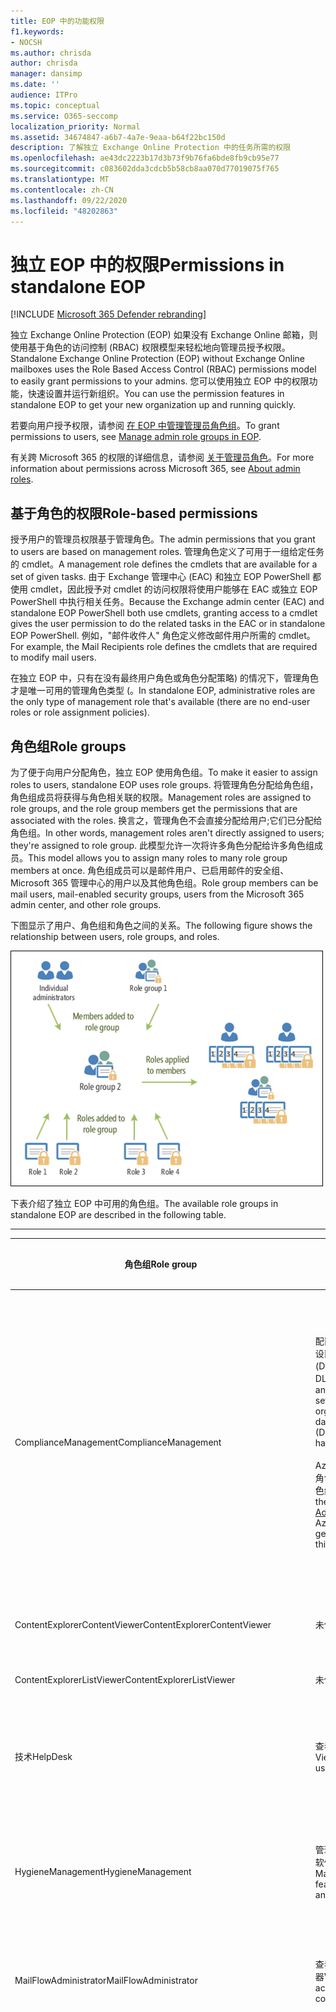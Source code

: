 ```yaml
---
title: EOP 中的功能权限
f1.keywords:
- NOCSH
ms.author: chrisda
author: chrisda
manager: dansimp
ms.date: ''
audience: ITPro
ms.topic: conceptual
ms.service: O365-seccomp
localization_priority: Normal
ms.assetid: 34674847-a6b7-4a7e-9eaa-b64f22bc150d
description: 了解独立 Exchange Online Protection 中的任务所需的权限
ms.openlocfilehash: ae43dc2223b17d3b73f9b76fa6bde8fb9cb95e77
ms.sourcegitcommit: c083602dda3cdcb5b58cb8aa070d77019075f765
ms.translationtype: MT
ms.contentlocale: zh-CN
ms.lasthandoff: 09/22/2020
ms.locfileid: "48202863"
---
```

# <a name="permissions-in-standalone-eop"></a><span data-ttu-id="653a4-103">独立 EOP 中的权限</span><span class="sxs-lookup"><span data-stu-id="653a4-103">Permissions in standalone EOP</span></span>

[!INCLUDE [Microsoft 365 Defender rebranding](../includes/microsoft-defender-for-office.md)]


<span data-ttu-id="653a4-104">独立 Exchange Online Protection (EOP) 如果没有 Exchange Online 邮箱，则使用基于角色的访问控制 (RBAC) 权限模型来轻松地向管理员授予权限。</span><span class="sxs-lookup"><span data-stu-id="653a4-104">Standalone Exchange Online Protection (EOP) without Exchange Online mailboxes uses the Role Based Access Control (RBAC) permissions model to easily grant permissions to your admins.</span></span> <span data-ttu-id="653a4-105">您可以使用独立 EOP 中的权限功能，快速设置并运行新组织。</span><span class="sxs-lookup"><span data-stu-id="653a4-105">You can use the permission features in standalone EOP to get your new organization up and running quickly.</span></span>

<span data-ttu-id="653a4-106">若要向用户授予权限，请参阅 [在 EOP 中管理管理员角色组](manage-admin-role-group-permissions-in-eop.md)。</span><span class="sxs-lookup"><span data-stu-id="653a4-106">To grant permissions to users, see [Manage admin role groups in EOP](manage-admin-role-group-permissions-in-eop.md).</span></span>

<span data-ttu-id="653a4-107">有关跨 Microsoft 365 的权限的详细信息，请参阅 [关于管理员角色](https://docs.microsoft.com/microsoft-365/admin/add-users/about-admin-roles)。</span><span class="sxs-lookup"><span data-stu-id="653a4-107">For more information about permissions across Microsoft 365, see [About admin roles](https://docs.microsoft.com/microsoft-365/admin/add-users/about-admin-roles).</span></span>

## <a name="role-based-permissions"></a><span data-ttu-id="653a4-108">基于角色的权限</span><span class="sxs-lookup"><span data-stu-id="653a4-108">Role-based permissions</span></span>

<span data-ttu-id="653a4-109">授予用户的管理员权限基于管理角色。</span><span class="sxs-lookup"><span data-stu-id="653a4-109">The admin permissions that you grant to users are based on management roles.</span></span> <span data-ttu-id="653a4-110">管理角色定义了可用于一组给定任务的 cmdlet。</span><span class="sxs-lookup"><span data-stu-id="653a4-110">A management role defines the cmdlets that are available for a set of given tasks.</span></span> <span data-ttu-id="653a4-111">由于 Exchange 管理中心 (EAC) 和独立 EOP PowerShell 都使用 cmdlet，因此授予对 cmdlet 的访问权限将使用户能够在 EAC 或独立 EOP PowerShell 中执行相关任务。</span><span class="sxs-lookup"><span data-stu-id="653a4-111">Because the Exchange admin center (EAC) and standalone EOP PowerShell both use cmdlets, granting access to a cmdlet gives the user permission to do the related tasks in the EAC or in standalone EOP PowerShell.</span></span> <span data-ttu-id="653a4-112">例如，"邮件收件人" 角色定义修改邮件用户所需的 cmdlet。</span><span class="sxs-lookup"><span data-stu-id="653a4-112">For example, the Mail Recipients role defines the cmdlets that are required to modify mail users.</span></span>

<span data-ttu-id="653a4-113">在独立 EOP 中，只有在没有最终用户角色或角色分配策略) 的情况下，管理角色才是唯一可用的管理角色类型 (。</span><span class="sxs-lookup"><span data-stu-id="653a4-113">In standalone EOP, administrative roles are the only type of management role that's available (there are no end-user roles or role assignment policies).</span></span>

## <a name="role-groups"></a><span data-ttu-id="653a4-114">角色组</span><span class="sxs-lookup"><span data-stu-id="653a4-114">Role groups</span></span>

<span data-ttu-id="653a4-115">为了便于向用户分配角色，独立 EOP 使用角色组。</span><span class="sxs-lookup"><span data-stu-id="653a4-115">To make it easier to assign roles to users, standalone EOP uses role groups.</span></span> <span data-ttu-id="653a4-116">将管理角色分配给角色组，角色组成员将获得与角色相关联的权限。</span><span class="sxs-lookup"><span data-stu-id="653a4-116">Management roles are assigned to role groups, and the role group members get the permissions that are associated with the roles.</span></span> <span data-ttu-id="653a4-117">换言之，管理角色不会直接分配给用户;它们已分配给角色组。</span><span class="sxs-lookup"><span data-stu-id="653a4-117">In other words, management roles aren't directly assigned to users; they're assigned to role group.</span></span> <span data-ttu-id="653a4-118">此模型允许一次将许多角色分配给许多角色组成员。</span><span class="sxs-lookup"><span data-stu-id="653a4-118">This model allows you to assign many roles to many role group members at once.</span></span> <span data-ttu-id="653a4-119">角色组成员可以是邮件用户、已启用邮件的安全组、Microsoft 365 管理中心的用户以及其他角色组。</span><span class="sxs-lookup"><span data-stu-id="653a4-119">Role group members can be mail users, mail-enabled security groups, users from the Microsoft 365 admin center, and other role groups.</span></span>

<span data-ttu-id="653a4-120">下图显示了用户、角色组和角色之间的关系。</span><span class="sxs-lookup"><span data-stu-id="653a4-120">The following figure shows the relationship between users, role groups, and roles.</span></span>

![角色、角色组和成员关系](../../media/ITPro_Security_RBAC_EXO_SimplifiedRoleGroupRelationship.png)

<span data-ttu-id="653a4-122">下表介绍了独立 EOP 中可用的角色组。</span><span class="sxs-lookup"><span data-stu-id="653a4-122">The available role groups in standalone EOP are described in the following table.</span></span>

****

|<span data-ttu-id="653a4-123">角色组</span><span class="sxs-lookup"><span data-stu-id="653a4-123">Role group</span></span>|<span data-ttu-id="653a4-124">说明</span><span class="sxs-lookup"><span data-stu-id="653a4-124">Description</span></span>|<span data-ttu-id="653a4-125">分配的默认角色</span><span class="sxs-lookup"><span data-stu-id="653a4-125">Default roles assigned</span></span>|
|---|---|---|
|<span data-ttu-id="653a4-126">ComplianceManagement</span><span class="sxs-lookup"><span data-stu-id="653a4-126">ComplianceManagement</span></span>|<span data-ttu-id="653a4-127">配置和管理组织中的合规性设置，包括数据丢失防护 (DLP) （如果你的订阅具有 DLP 功能）。</span><span class="sxs-lookup"><span data-stu-id="653a4-127">Configure and manage compliance settings within the organization, including data loss prevention (DLP) if your subscription has DLP capabilities.</span></span> <br/><br/> <span data-ttu-id="653a4-128">Azure AD 中 [合规性管理员](https://docs.microsoft.com/azure/active-directory/users-groups-roles/directory-assign-admin-roles#compliance-administrator) 角色的成员将自动获取此角色组的权限。</span><span class="sxs-lookup"><span data-stu-id="653a4-128">Members of the [Compliance Administrator](https://docs.microsoft.com/azure/active-directory/users-groups-roles/directory-assign-admin-roles#compliance-administrator) role in Azure AD automatically get the permissions of this role group.</span></span>|<span data-ttu-id="653a4-129">审核日志</span><span class="sxs-lookup"><span data-stu-id="653a4-129">Audit Logs</span></span> <br/><br/> <span data-ttu-id="653a4-130">合规性管理</span><span class="sxs-lookup"><span data-stu-id="653a4-130">Compliance Administration</span></span> <br/><br/> <span data-ttu-id="653a4-131">信息权限管理</span><span class="sxs-lookup"><span data-stu-id="653a4-131">Information Rights Management</span></span> <br/><br/> <span data-ttu-id="653a4-132">保留管理</span><span class="sxs-lookup"><span data-stu-id="653a4-132">Retention Management</span></span> <br/><br/> <span data-ttu-id="653a4-133">仅查看审核日志</span><span class="sxs-lookup"><span data-stu-id="653a4-133">View-Only Audit Logs</span></span> <br/><br/> <span data-ttu-id="653a4-134">仅查看配置</span><span class="sxs-lookup"><span data-stu-id="653a4-134">View-Only Configuration</span></span> <br/><br/> <span data-ttu-id="653a4-135">仅查看收件人</span><span class="sxs-lookup"><span data-stu-id="653a4-135">View-Only Recipients</span></span>|
|<span data-ttu-id="653a4-136">ContentExplorerContentViewer</span><span class="sxs-lookup"><span data-stu-id="653a4-136">ContentExplorerContentViewer</span></span>|<span data-ttu-id="653a4-137">未使用。</span><span class="sxs-lookup"><span data-stu-id="653a4-137">Not used.</span></span>|<span data-ttu-id="653a4-138">数据分类内容查看器</span><span class="sxs-lookup"><span data-stu-id="653a4-138">Data Classification Content Viewer</span></span>|
|<span data-ttu-id="653a4-139">ContentExplorerListViewer</span><span class="sxs-lookup"><span data-stu-id="653a4-139">ContentExplorerListViewer</span></span>|<span data-ttu-id="653a4-140">未使用。</span><span class="sxs-lookup"><span data-stu-id="653a4-140">Not used.</span></span>|<span data-ttu-id="653a4-141">数据分类列表查看器</span><span class="sxs-lookup"><span data-stu-id="653a4-141">Data Classification List Viewer</span></span>|
|<span data-ttu-id="653a4-142">技术</span><span class="sxs-lookup"><span data-stu-id="653a4-142">HelpDesk</span></span>|<span data-ttu-id="653a4-143">查看和管理邮件用户。</span><span class="sxs-lookup"><span data-stu-id="653a4-143">View and manage mail users.</span></span>|<span data-ttu-id="653a4-144">重置密码</span><span class="sxs-lookup"><span data-stu-id="653a4-144">Reset Password</span></span> <br/><br/> <span data-ttu-id="653a4-145">用户选项</span><span class="sxs-lookup"><span data-stu-id="653a4-145">User Options</span></span> <br/><br/> <span data-ttu-id="653a4-146">仅查看收件人</span><span class="sxs-lookup"><span data-stu-id="653a4-146">View-Only Recipients</span></span>|
|<span data-ttu-id="653a4-147">HygieneManagement</span><span class="sxs-lookup"><span data-stu-id="653a4-147">HygieneManagement</span></span>|<span data-ttu-id="653a4-148">管理 (反垃圾邮件、反恶意软件等 ) 的保护功能。</span><span class="sxs-lookup"><span data-stu-id="653a4-148">Manage protection features (anti-spam, anti-malware, etc.).</span></span>|<span data-ttu-id="653a4-149">传输卫生</span><span class="sxs-lookup"><span data-stu-id="653a4-149">Transport Hygiene</span></span> <br/><br/> <span data-ttu-id="653a4-150">仅查看配置</span><span class="sxs-lookup"><span data-stu-id="653a4-150">View-Only Configuration</span></span> <br/><br/> <span data-ttu-id="653a4-151">仅查看收件人</span><span class="sxs-lookup"><span data-stu-id="653a4-151">View-Only Recipients</span></span>|
|<span data-ttu-id="653a4-152">MailFlowAdministrator</span><span class="sxs-lookup"><span data-stu-id="653a4-152">MailFlowAdministrator</span></span>|<span data-ttu-id="653a4-153">查看和管理接受的域和连接器</span><span class="sxs-lookup"><span data-stu-id="653a4-153">View and manage accepted domains and connectors</span></span>|<span data-ttu-id="653a4-154">远程和接受域</span><span class="sxs-lookup"><span data-stu-id="653a4-154">Remote and Accepted Domains</span></span> <br/><br/> <span data-ttu-id="653a4-155">仅查看收件人</span><span class="sxs-lookup"><span data-stu-id="653a4-155">View-Only Recipients</span></span>|
|<span data-ttu-id="653a4-156">OrganizationManagement</span><span class="sxs-lookup"><span data-stu-id="653a4-156">OrganizationManagement</span></span>|<span data-ttu-id="653a4-157">对整个组织的管理员访问权限以及执行几乎所有任务的能力。</span><span class="sxs-lookup"><span data-stu-id="653a4-157">Admin access to the entire organization and the ability to perform almost any task.</span></span> <br/><br/> <span data-ttu-id="653a4-158">Azure AD 中 [全局管理员](https://docs.microsoft.com/azure/active-directory/users-groups-roles/directory-assign-admin-roles#global-administrator--company-administrator) 角色的成员会自动获取此角色组的权限。</span><span class="sxs-lookup"><span data-stu-id="653a4-158">Members of the [Global Administrator](https://docs.microsoft.com/azure/active-directory/users-groups-roles/directory-assign-admin-roles#global-administrator--company-administrator) role in Azure AD automatically get the permissions of this role group.</span></span> <br/><br/> <span data-ttu-id="653a4-159">**重要说明**：由于 OrganizationManagement 角色组是一个功能强大的角色，因此只有执行组织级别管理任务的用户才应该是此角色组的成员。</span><span class="sxs-lookup"><span data-stu-id="653a4-159">**Important**: Because the OrganizationManagement role group is a powerful role, only users that perform organizational-level administrative tasks should be members of this role group.</span></span>|<span data-ttu-id="653a4-160">恶意</span><span class="sxs-lookup"><span data-stu-id="653a4-160">AntiMalware</span></span> <br/><br/> <span data-ttu-id="653a4-161">反垃圾邮件</span><span class="sxs-lookup"><span data-stu-id="653a4-161">AntiSpam</span></span> <br/><br/> <span data-ttu-id="653a4-162">审核日志</span><span class="sxs-lookup"><span data-stu-id="653a4-162">Audit Logs</span></span> <br/><br/> <span data-ttu-id="653a4-163">合规性管理员</span><span class="sxs-lookup"><span data-stu-id="653a4-163">Compliance Administrator</span></span> <br/><br/> <span data-ttu-id="653a4-164">动态通讯组</span><span class="sxs-lookup"><span data-stu-id="653a4-164">Distribution Groups</span></span> <br/><br/> <span data-ttu-id="653a4-165">信息权限管理</span><span class="sxs-lookup"><span data-stu-id="653a4-165">Information Rights Management</span></span> <br/><br/> <span data-ttu-id="653a4-166">邮件收件人创建</span><span class="sxs-lookup"><span data-stu-id="653a4-166">Mail Recipient Creation</span></span> <br/><br/> <span data-ttu-id="653a4-167">邮件收件人</span><span class="sxs-lookup"><span data-stu-id="653a4-167">Mail Recipients</span></span> <br/><br/> <span data-ttu-id="653a4-168">邮件跟踪</span><span class="sxs-lookup"><span data-stu-id="653a4-168">Message Tracking</span></span> <br/><br/> <span data-ttu-id="653a4-169">迁移</span><span class="sxs-lookup"><span data-stu-id="653a4-169">Migration</span></span> <br/><br/> <span data-ttu-id="653a4-170">组织客户端访问</span><span class="sxs-lookup"><span data-stu-id="653a4-170">Organization Client Access</span></span> <br/><br/> <span data-ttu-id="653a4-171">组织配置</span><span class="sxs-lookup"><span data-stu-id="653a4-171">Organization Configuration</span></span> <br/><br/> <span data-ttu-id="653a4-172">组织传输设置</span><span class="sxs-lookup"><span data-stu-id="653a4-172">Organization Transport Settings</span></span> <br/><br/> <span data-ttu-id="653a4-173">隔离</span><span class="sxs-lookup"><span data-stu-id="653a4-173">Quarantine</span></span> <br/><br/> <span data-ttu-id="653a4-174">收件人策略</span><span class="sxs-lookup"><span data-stu-id="653a4-174">Recipient Policies</span></span> <br/><br/> <span data-ttu-id="653a4-175">远程和接受域</span><span class="sxs-lookup"><span data-stu-id="653a4-175">Remote and Accepted Domains</span></span> <br/><br/> <span data-ttu-id="653a4-176">重置密码</span><span class="sxs-lookup"><span data-stu-id="653a4-176">Reset Password</span></span> <br/><br/> <span data-ttu-id="653a4-177">保留管理</span><span class="sxs-lookup"><span data-stu-id="653a4-177">Retention Management</span></span> <br/><br/> <span data-ttu-id="653a4-178">角色管理</span><span class="sxs-lookup"><span data-stu-id="653a4-178">Role Management</span></span> <br/><br/> <span data-ttu-id="653a4-179">安全管理员</span><span class="sxs-lookup"><span data-stu-id="653a4-179">Security Administrator</span></span> <br/><br/> <span data-ttu-id="653a4-180">安全组创建和成员身份</span><span class="sxs-lookup"><span data-stu-id="653a4-180">Security Group Creation and Membership</span></span> <br/><br/> <span data-ttu-id="653a4-181">安全读取者</span><span class="sxs-lookup"><span data-stu-id="653a4-181">Security Reader</span></span> <br/><br/> <span data-ttu-id="653a4-182">敏感度标签管理员</span><span class="sxs-lookup"><span data-stu-id="653a4-182">Sensitivity Label Administrator</span></span> <br/><br/> <span data-ttu-id="653a4-183">监督</span><span class="sxs-lookup"><span data-stu-id="653a4-183">Supervision</span></span> <br/><br/> <span data-ttu-id="653a4-184">传输卫生</span><span class="sxs-lookup"><span data-stu-id="653a4-184">Transport Hygiene</span></span> <br/><br/> <span data-ttu-id="653a4-185">传输规则</span><span class="sxs-lookup"><span data-stu-id="653a4-185">Transport Rules</span></span> <br/><br/> <span data-ttu-id="653a4-186">用户选项</span><span class="sxs-lookup"><span data-stu-id="653a4-186">User Options</span></span> <br/><br/> <span data-ttu-id="653a4-187">仅查看反恶意软件</span><span class="sxs-lookup"><span data-stu-id="653a4-187">View-Only AntiMalware</span></span> <br/><br/> <span data-ttu-id="653a4-188">仅查看反垃圾邮件</span><span class="sxs-lookup"><span data-stu-id="653a4-188">View-Only AntiSpam</span></span> <br/><br/> <span data-ttu-id="653a4-189">仅查看审核日志</span><span class="sxs-lookup"><span data-stu-id="653a4-189">View-Only Audit Logs</span></span> <br/><br/> <span data-ttu-id="653a4-190">仅查看配置</span><span class="sxs-lookup"><span data-stu-id="653a4-190">View-Only Configuration</span></span> <br/><br/> <span data-ttu-id="653a4-191">仅查看隔离</span><span class="sxs-lookup"><span data-stu-id="653a4-191">View-Only Quarantine</span></span> <br/><br/> <span data-ttu-id="653a4-192">仅查看收件人</span><span class="sxs-lookup"><span data-stu-id="653a4-192">View-Only Recipients</span></span> <br/><br/> <span data-ttu-id="653a4-193">仅查看威胁智能</span><span class="sxs-lookup"><span data-stu-id="653a4-193">View-Only Threat Intelligence</span></span>|
|<span data-ttu-id="653a4-194">QuarantineAdministrator</span><span class="sxs-lookup"><span data-stu-id="653a4-194">QuarantineAdministrator</span></span>|<span data-ttu-id="653a4-195">管理所有收件人的已隔离邮件。</span><span class="sxs-lookup"><span data-stu-id="653a4-195">Manage quarantined messages for all recipients.</span></span>|<span data-ttu-id="653a4-196">隔离</span><span class="sxs-lookup"><span data-stu-id="653a4-196">Quarantine</span></span>|
|<span data-ttu-id="653a4-197">RecipientManagement</span><span class="sxs-lookup"><span data-stu-id="653a4-197">RecipientManagement</span></span>|<span data-ttu-id="653a4-198">创建、管理和删除组织中的收件人对象。</span><span class="sxs-lookup"><span data-stu-id="653a4-198">Create, manage, and remove recipient objects in the organization.</span></span>|<span data-ttu-id="653a4-199">动态通讯组</span><span class="sxs-lookup"><span data-stu-id="653a4-199">Distribution Groups</span></span> <br/><br/> <span data-ttu-id="653a4-200">邮件收件人创建</span><span class="sxs-lookup"><span data-stu-id="653a4-200">Mail Recipient Creation</span></span> <br/><br/> <span data-ttu-id="653a4-201">邮件收件人</span><span class="sxs-lookup"><span data-stu-id="653a4-201">Mail Recipients</span></span> <br/><br/> <span data-ttu-id="653a4-202">邮件跟踪</span><span class="sxs-lookup"><span data-stu-id="653a4-202">Message Tracking</span></span> <br/><br/> <span data-ttu-id="653a4-203">迁移</span><span class="sxs-lookup"><span data-stu-id="653a4-203">Migration</span></span> <br/><br/> <span data-ttu-id="653a4-204">收件人策略</span><span class="sxs-lookup"><span data-stu-id="653a4-204">Recipient Policies</span></span> <br/><br/> <span data-ttu-id="653a4-205">重置密码</span><span class="sxs-lookup"><span data-stu-id="653a4-205">Reset Password</span></span>|
|<span data-ttu-id="653a4-206">Ecm.recordsmanagement</span><span class="sxs-lookup"><span data-stu-id="653a4-206">RecordsManagement</span></span>|<span data-ttu-id="653a4-207">配置合规性功能，如保留策略标记、邮件分类和邮件流规则 (也称为传输规则) 。</span><span class="sxs-lookup"><span data-stu-id="653a4-207">Configure compliance features, such as retention policy tags, message classifications, and mail flow rules (also known as transport rules).</span></span>|<span data-ttu-id="653a4-208">邮件跟踪</span><span class="sxs-lookup"><span data-stu-id="653a4-208">Message Tracking</span></span> <br/><br/> <span data-ttu-id="653a4-209">保留管理</span><span class="sxs-lookup"><span data-stu-id="653a4-209">Retention Management</span></span> <br/><br/> <span data-ttu-id="653a4-210">传输规则</span><span class="sxs-lookup"><span data-stu-id="653a4-210">Transport Rules</span></span>|
|<span data-ttu-id="653a4-211">SecurityAdministrator</span><span class="sxs-lookup"><span data-stu-id="653a4-211">SecurityAdministrator</span></span>|<span data-ttu-id="653a4-212">在组织中配置保护的所有方面 (反垃圾邮件、反恶意软件、反欺骗、隔离、等等 ) 。</span><span class="sxs-lookup"><span data-stu-id="653a4-212">Configure all aspects of protection in the organization (anti-spam, anti-malware, anti-spoofing, quarantine, etc.).</span></span> <br/><br/> <span data-ttu-id="653a4-213">Azure AD 中的 [安全管理员](https://docs.microsoft.com/azure/active-directory/users-groups-roles/directory-assign-admin-roles#security-administrator) 角色的成员将自动获取此角色组的权限。</span><span class="sxs-lookup"><span data-stu-id="653a4-213">Members of the [Security Administrator](https://docs.microsoft.com/azure/active-directory/users-groups-roles/directory-assign-admin-roles#security-administrator) role in Azure AD automatically get the permissions of this role group.</span></span>|<span data-ttu-id="653a4-214">恶意</span><span class="sxs-lookup"><span data-stu-id="653a4-214">AntiMalware</span></span> <br/><br/> <span data-ttu-id="653a4-215">反垃圾邮件</span><span class="sxs-lookup"><span data-stu-id="653a4-215">AntiSpam</span></span> <br/><br/> <span data-ttu-id="653a4-216">审核日志</span><span class="sxs-lookup"><span data-stu-id="653a4-216">Audit Logs</span></span> <br/><br/> <span data-ttu-id="653a4-217">隔离</span><span class="sxs-lookup"><span data-stu-id="653a4-217">Quarantine</span></span> <br/><br/> <span data-ttu-id="653a4-218">安全管理员</span><span class="sxs-lookup"><span data-stu-id="653a4-218">Security Administrator</span></span> <br/><br/> <span data-ttu-id="653a4-219">敏感度标签管理员</span><span class="sxs-lookup"><span data-stu-id="653a4-219">Sensitivity Label Administrator</span></span> <br/><br/> <span data-ttu-id="653a4-220">仅查看反恶意软件</span><span class="sxs-lookup"><span data-stu-id="653a4-220">View-Only AntiMalware</span></span> <br/><br/> <span data-ttu-id="653a4-221">仅查看反垃圾邮件</span><span class="sxs-lookup"><span data-stu-id="653a4-221">View-Only AntiSpam</span></span> <br/><br/> <span data-ttu-id="653a4-222">仅查看审核日志</span><span class="sxs-lookup"><span data-stu-id="653a4-222">View-Only Audit Logs</span></span> <br/><br/> <span data-ttu-id="653a4-223">仅查看隔离</span><span class="sxs-lookup"><span data-stu-id="653a4-223">View-Only Quarantine</span></span> <br/><br/> <span data-ttu-id="653a4-224">仅查看威胁智能</span><span class="sxs-lookup"><span data-stu-id="653a4-224">View-Only Threat Intelligence</span></span>|
|<span data-ttu-id="653a4-225">SecurityReader</span><span class="sxs-lookup"><span data-stu-id="653a4-225">SecurityReader</span></span>|<span data-ttu-id="653a4-226">仅查看对组织中的所有保护的各个方面的访问 (反垃圾邮件、反恶意软件、反欺骗、隔离等 ) 。</span><span class="sxs-lookup"><span data-stu-id="653a4-226">View-only access to all aspects of protection in the organization (anti-spam, anti-malware, anti-spoofing, quarantine, etc.).</span></span> <br/><br/> <span data-ttu-id="653a4-227">Azure AD 中的 [安全读者](https://docs.microsoft.com/azure/active-directory/users-groups-roles/directory-assign-admin-roles#security-reader) 角色的成员将自动获取此角色组的权限。</span><span class="sxs-lookup"><span data-stu-id="653a4-227">Members of the [Security Reader](https://docs.microsoft.com/azure/active-directory/users-groups-roles/directory-assign-admin-roles#security-reader) role in Azure AD automatically get the permissions of this role group.</span></span>|<span data-ttu-id="653a4-228">安全读取者</span><span class="sxs-lookup"><span data-stu-id="653a4-228">Security Reader</span></span> <br/><br/> <span data-ttu-id="653a4-229">仅查看反恶意软件</span><span class="sxs-lookup"><span data-stu-id="653a4-229">View-Only AntiMalware</span></span> <br/><br/> <span data-ttu-id="653a4-230">仅查看反垃圾邮件</span><span class="sxs-lookup"><span data-stu-id="653a4-230">View-Only AntiSpam</span></span> <br/><br/> <span data-ttu-id="653a4-231">仅查看隔离</span><span class="sxs-lookup"><span data-stu-id="653a4-231">View-Only Quarantine</span></span> <br/><br/> <span data-ttu-id="653a4-232">仅查看威胁智能</span><span class="sxs-lookup"><span data-stu-id="653a4-232">View-Only Threat Intelligence</span></span>|
|<span data-ttu-id="653a4-233">TenantAdmins</span><span class="sxs-lookup"><span data-stu-id="653a4-233">TenantAdmins</span></span>|<span data-ttu-id="653a4-234">此角色组中的成员身份将跨服务同步并集中管理。</span><span class="sxs-lookup"><span data-stu-id="653a4-234">Membership in this role group is synchronized across services and managed centrally.</span></span> <span data-ttu-id="653a4-235">默认情况下，不会向此角色组分配任何角色。</span><span class="sxs-lookup"><span data-stu-id="653a4-235">By default, this role group is not assigned any roles.</span></span> <span data-ttu-id="653a4-236">但是，它将是 "组织管理" 角色组的成员，并将继承这些权限。</span><span class="sxs-lookup"><span data-stu-id="653a4-236">However, it will be a member of the Organization Management role group and will inherit those permissions.</span></span>|<span data-ttu-id="653a4-237">无</span><span class="sxs-lookup"><span data-stu-id="653a4-237">none</span></span>|
|<span data-ttu-id="653a4-238">ViewOnlyOrganizationManagement</span><span class="sxs-lookup"><span data-stu-id="653a4-238">ViewOnlyOrganizationManagement</span></span>|<span data-ttu-id="653a4-239">查看组织中的收件人、保护和配置对象及其属性。</span><span class="sxs-lookup"><span data-stu-id="653a4-239">View recipient, protection, and configuration objects and their properties in the organization.</span></span>|<span data-ttu-id="653a4-240">合规性管理员</span><span class="sxs-lookup"><span data-stu-id="653a4-240">Compliance Administrator</span></span> <br/><br/> <span data-ttu-id="653a4-241">安全管理员</span><span class="sxs-lookup"><span data-stu-id="653a4-241">Security Administrator</span></span> <br/><br/> <span data-ttu-id="653a4-242">安全读取者</span><span class="sxs-lookup"><span data-stu-id="653a4-242">Security Reader</span></span> <br/><br/> <span data-ttu-id="653a4-243">敏感度标签管理员</span><span class="sxs-lookup"><span data-stu-id="653a4-243">Sensitivity Label Administrator</span></span> <br/><br/> <span data-ttu-id="653a4-244">仅查看配置</span><span class="sxs-lookup"><span data-stu-id="653a4-244">View-Only Configuration</span></span> <br/><br/> <span data-ttu-id="653a4-245">仅查看收件人</span><span class="sxs-lookup"><span data-stu-id="653a4-245">View-Only Recipients</span></span>|
|

<span data-ttu-id="653a4-246">如果您在只有几个管理员的小型组织中工作，则可能需要仅将这些用户添加到组织管理角色组中，并且您可能永远不需要使用其他角色组。</span><span class="sxs-lookup"><span data-stu-id="653a4-246">If you work in a small organization that has only a few admins, you might need to add those users to the Organization Management role group only, and you may never need to use the other role groups.</span></span> <span data-ttu-id="653a4-247">如果您在更大的组织中工作，可能会有管理员执行特定任务，如收件人配置。</span><span class="sxs-lookup"><span data-stu-id="653a4-247">If you work in a larger organization, you might have admins who perform specific tasks, such as recipient configuration.</span></span> <span data-ttu-id="653a4-248">在这些情况下，您可以将一个管理员添加到 "收件人管理" 角色组，并将另一个管理员添加到 "组织管理" 角色组。</span><span class="sxs-lookup"><span data-stu-id="653a4-248">In those cases, you might add one admin to the Recipient Management role group, and another admin to the Organization Management role group.</span></span> <span data-ttu-id="653a4-249">然后，这些管理员可以管理自己的特定区域，但他们不会拥有管理其不负责的区域的权限。</span><span class="sxs-lookup"><span data-stu-id="653a4-249">Those admins can then manage their specific areas, but they won't have permissions to manage areas they're not responsible for.</span></span>

<span data-ttu-id="653a4-250">如果 Exchange Online 中的内置角色组与管理员的工作职能不匹配，可以创建角色组并向其中添加角色。</span><span class="sxs-lookup"><span data-stu-id="653a4-250">If the built-in role groups in Exchange Online don't match the job function of your administrators, you can create role groups and add roles to them.</span></span> <span data-ttu-id="653a4-251">有关详细信息，请参阅 [在独立 EOP 中管理角色组](manage-admin-role-group-permissions-in-eop.md)。</span><span class="sxs-lookup"><span data-stu-id="653a4-251">For more information, see [Manage role groups in standalone EOP](manage-admin-role-group-permissions-in-eop.md).</span></span>

## <a name="roles"></a><span data-ttu-id="653a4-252">角色</span><span class="sxs-lookup"><span data-stu-id="653a4-252">Roles</span></span>

<span data-ttu-id="653a4-253">在独立 EOP 中可用的内置角色如下表所述。</span><span class="sxs-lookup"><span data-stu-id="653a4-253">The built-in roles that are available in standalone EOP are described in the following table.</span></span>

****

|<span data-ttu-id="653a4-254">Role \* \*</span><span class="sxs-lookup"><span data-stu-id="653a4-254">Role\*\*</span></span>|<span data-ttu-id="653a4-255">说明</span><span class="sxs-lookup"><span data-stu-id="653a4-255">Description</span></span>|<span data-ttu-id="653a4-256">默认角色组分配</span><span class="sxs-lookup"><span data-stu-id="653a4-256">Default role group assignments</span></span>|
|---|---|---|
|<span data-ttu-id="653a4-257">恶意</span><span class="sxs-lookup"><span data-stu-id="653a4-257">AntiMalware</span></span>|<span data-ttu-id="653a4-258">查看和修改反恶意软件功能的配置和报告。</span><span class="sxs-lookup"><span data-stu-id="653a4-258">View and modify the configuration and reports for anti-malware features.</span></span>|<span data-ttu-id="653a4-259">OrganizationManagement</span><span class="sxs-lookup"><span data-stu-id="653a4-259">OrganizationManagement</span></span> <br/><br/> <span data-ttu-id="653a4-260">SecurityAdministrator</span><span class="sxs-lookup"><span data-stu-id="653a4-260">SecurityAdministrator</span></span>|
|<span data-ttu-id="653a4-261">反垃圾邮件</span><span class="sxs-lookup"><span data-stu-id="653a4-261">AntiSpam</span></span>|<span data-ttu-id="653a4-262">查看和修改反垃圾邮件功能的配置和报告。</span><span class="sxs-lookup"><span data-stu-id="653a4-262">View and modify the configuration and reports for anti-spam features.</span></span>|<span data-ttu-id="653a4-263">OrganizationManagement</span><span class="sxs-lookup"><span data-stu-id="653a4-263">OrganizationManagement</span></span> <br/><br/> <span data-ttu-id="653a4-264">SecurityAdministrator</span><span class="sxs-lookup"><span data-stu-id="653a4-264">SecurityAdministrator</span></span>|
|<span data-ttu-id="653a4-265">审核日志</span><span class="sxs-lookup"><span data-stu-id="653a4-265">Audit Logs</span></span>|<span data-ttu-id="653a4-266">搜索管理员审核日志并查看结果。</span><span class="sxs-lookup"><span data-stu-id="653a4-266">Search the administrator audit log and view the results.</span></span>|<span data-ttu-id="653a4-267">ComplianceManagement</span><span class="sxs-lookup"><span data-stu-id="653a4-267">ComplianceManagement</span></span> <br/><br/> <span data-ttu-id="653a4-268">OrganizationManagement</span><span class="sxs-lookup"><span data-stu-id="653a4-268">OrganizationManagement</span></span> <br/><br/> <span data-ttu-id="653a4-269">SecurityAdministrator</span><span class="sxs-lookup"><span data-stu-id="653a4-269">SecurityAdministrator</span></span>|
|<span data-ttu-id="653a4-270">合规性管理员<sup>\*</sup></span><span class="sxs-lookup"><span data-stu-id="653a4-270">Compliance Administrator<sup>\*</sup></span></span>||<span data-ttu-id="653a4-271">ComplianceManagement</span><span class="sxs-lookup"><span data-stu-id="653a4-271">ComplianceManagement</span></span> <br/><br/> <span data-ttu-id="653a4-272">OrganizationManagement</span><span class="sxs-lookup"><span data-stu-id="653a4-272">OrganizationManagement</span></span> <br/><br/> <span data-ttu-id="653a4-273">ViewOnlyOrganizationManagement</span><span class="sxs-lookup"><span data-stu-id="653a4-273">ViewOnlyOrganizationManagement</span></span>|
|<span data-ttu-id="653a4-274">数据分类内容查看器<sup>\*</sup></span><span class="sxs-lookup"><span data-stu-id="653a4-274">Data Classification Content Viewer<sup>\*</sup></span></span>||<span data-ttu-id="653a4-275">ContentExplorerContentViewer</span><span class="sxs-lookup"><span data-stu-id="653a4-275">ContentExplorerContentViewer</span></span>|
|<span data-ttu-id="653a4-276">数据分类列表查看器<sup>\*</sup></span><span class="sxs-lookup"><span data-stu-id="653a4-276">Data Classification List Viewer<sup>\*</sup></span></span>||
|<span data-ttu-id="653a4-277">动态通讯组</span><span class="sxs-lookup"><span data-stu-id="653a4-277">Distribution Groups</span></span>|<span data-ttu-id="653a4-278">创建和管理所有通讯组、启用邮件的安全组和成员。</span><span class="sxs-lookup"><span data-stu-id="653a4-278">Create and manage all distribution groups, mail-enabled security groups, and members.</span></span>|<span data-ttu-id="653a4-279">OrganizationManagement</span><span class="sxs-lookup"><span data-stu-id="653a4-279">OrganizationManagement</span></span> <br/><br/> <span data-ttu-id="653a4-280">RecipientManagement</span><span class="sxs-lookup"><span data-stu-id="653a4-280">RecipientManagement</span></span>|
|<span data-ttu-id="653a4-281">信息权限管理<sup>\*</sup></span><span class="sxs-lookup"><span data-stu-id="653a4-281">Information Rights Management<sup>\*</sup></span></span>||<span data-ttu-id="653a4-282">ComplianceManagement</span><span class="sxs-lookup"><span data-stu-id="653a4-282">ComplianceManagement</span></span> <br/><br/> <span data-ttu-id="653a4-283">OrganizationManagement</span><span class="sxs-lookup"><span data-stu-id="653a4-283">OrganizationManagement</span></span>|
|<span data-ttu-id="653a4-284">邮件收件人创建</span><span class="sxs-lookup"><span data-stu-id="653a4-284">Mail Recipient Creation</span></span>|<span data-ttu-id="653a4-285">创建和删除邮件用户。</span><span class="sxs-lookup"><span data-stu-id="653a4-285">Create and remove mail users.</span></span>|<span data-ttu-id="653a4-286">OrganizationManagement</span><span class="sxs-lookup"><span data-stu-id="653a4-286">OrganizationManagement</span></span> <br/><br/> <span data-ttu-id="653a4-287">RecipientManagement</span><span class="sxs-lookup"><span data-stu-id="653a4-287">RecipientManagement</span></span>|
|<span data-ttu-id="653a4-288">邮件收件人</span><span class="sxs-lookup"><span data-stu-id="653a4-288">Mail Recipients</span></span>|<span data-ttu-id="653a4-289">修改现有的邮件用户。</span><span class="sxs-lookup"><span data-stu-id="653a4-289">Modify existing mail users.</span></span>|<span data-ttu-id="653a4-290">OrganizationManagement</span><span class="sxs-lookup"><span data-stu-id="653a4-290">OrganizationManagement</span></span> <br/><br/> <span data-ttu-id="653a4-291">RecipientManagement</span><span class="sxs-lookup"><span data-stu-id="653a4-291">RecipientManagement</span></span>|
|<span data-ttu-id="653a4-292">邮件跟踪<sup>\*</sup></span><span class="sxs-lookup"><span data-stu-id="653a4-292">Message Tracking<sup>\*</sup></span></span>||<span data-ttu-id="653a4-293">OrganizationManagement</span><span class="sxs-lookup"><span data-stu-id="653a4-293">OrganizationManagement</span></span> <br/><br/> <span data-ttu-id="653a4-294">RecipientManagement</span><span class="sxs-lookup"><span data-stu-id="653a4-294">RecipientManagement</span></span> <br/><br/> <span data-ttu-id="653a4-295">记录管理</span><span class="sxs-lookup"><span data-stu-id="653a4-295">Records Management</span></span>|
|<span data-ttu-id="653a4-296">迁移<sup>\*</sup></span><span class="sxs-lookup"><span data-stu-id="653a4-296">Migration<sup>\*</sup></span></span>||<span data-ttu-id="653a4-297">OrganizationManagement</span><span class="sxs-lookup"><span data-stu-id="653a4-297">OrganizationManagement</span></span> <br/><br/> <span data-ttu-id="653a4-298">RecipientManagement</span><span class="sxs-lookup"><span data-stu-id="653a4-298">RecipientManagement</span></span>|
|<span data-ttu-id="653a4-299">MyBaseOptions</span><span class="sxs-lookup"><span data-stu-id="653a4-299">MyBaseOptions</span></span>|<span data-ttu-id="653a4-300">允许用户查看其自己的隔离邮件。</span><span class="sxs-lookup"><span data-stu-id="653a4-300">Allows users to view their own quarantined messages.</span></span> <br/><br/> <span data-ttu-id="653a4-301">此角色将自动分配给用户，无法手动分配。</span><span class="sxs-lookup"><span data-stu-id="653a4-301">This role is automatically assigned to users, and you can't assign it manually.</span></span>|<span data-ttu-id="653a4-302">无</span><span class="sxs-lookup"><span data-stu-id="653a4-302">none</span></span>|
|<span data-ttu-id="653a4-303">组织客户端访问<sup>\*</sup></span><span class="sxs-lookup"><span data-stu-id="653a4-303">Organization Client Access<sup>\*</sup></span></span>||<span data-ttu-id="653a4-304">OrganizationManagement</span><span class="sxs-lookup"><span data-stu-id="653a4-304">OrganizationManagement</span></span>|
|<span data-ttu-id="653a4-305">组织配置</span><span class="sxs-lookup"><span data-stu-id="653a4-305">Organization Configuration</span></span>|<span data-ttu-id="653a4-306">查看报告。</span><span class="sxs-lookup"><span data-stu-id="653a4-306">View reports.</span></span>|<span data-ttu-id="653a4-307">OrganizationManagement</span><span class="sxs-lookup"><span data-stu-id="653a4-307">OrganizationManagement</span></span>|
|<span data-ttu-id="653a4-308">组织传输设置<sup>\*</sup></span><span class="sxs-lookup"><span data-stu-id="653a4-308">Organization Transport Settings<sup>\*</sup></span></span>||<span data-ttu-id="653a4-309">OrganizationManagement</span><span class="sxs-lookup"><span data-stu-id="653a4-309">OrganizationManagement</span></span>|
|<span data-ttu-id="653a4-310">隔离</span><span class="sxs-lookup"><span data-stu-id="653a4-310">Quarantine</span></span>|<span data-ttu-id="653a4-311">管理所有收件人的所有隔离邮件类型。</span><span class="sxs-lookup"><span data-stu-id="653a4-311">Manage all types of quarantined message for all recipients.</span></span>|<span data-ttu-id="653a4-312">OrganizationManagement</span><span class="sxs-lookup"><span data-stu-id="653a4-312">OrganizationManagement</span></span> <br/><br/> <span data-ttu-id="653a4-313">QuarantineAdministrator</span><span class="sxs-lookup"><span data-stu-id="653a4-313">QuarantineAdministrator</span></span> <br/><br/> <span data-ttu-id="653a4-314">SecurityAdministrator</span><span class="sxs-lookup"><span data-stu-id="653a4-314">SecurityAdministrator</span></span>|
|<span data-ttu-id="653a4-315">收件人策略<sup>\*</sup></span><span class="sxs-lookup"><span data-stu-id="653a4-315">Recipient Policies<sup>\*</sup></span></span>||<span data-ttu-id="653a4-316">OrganizationManagement</span><span class="sxs-lookup"><span data-stu-id="653a4-316">OrganizationManagement</span></span> <br/><br/> <span data-ttu-id="653a4-317">RecipientManagement</span><span class="sxs-lookup"><span data-stu-id="653a4-317">RecipientManagement</span></span>|
|<span data-ttu-id="653a4-318">远程和接受域</span><span class="sxs-lookup"><span data-stu-id="653a4-318">Remote and Accepted Domains</span></span>|<span data-ttu-id="653a4-319">管理远程域、接受域和连接器。</span><span class="sxs-lookup"><span data-stu-id="653a4-319">Manage remote domains, accepted domains, and connectors.</span></span>|<span data-ttu-id="653a4-320">MailFlowAdministrator</span><span class="sxs-lookup"><span data-stu-id="653a4-320">MailFlowAdministrator</span></span> <br/><br/> <span data-ttu-id="653a4-321">OrganizationManagement</span><span class="sxs-lookup"><span data-stu-id="653a4-321">OrganizationManagement</span></span>|
|<span data-ttu-id="653a4-322">重置密码<sup>\*</sup></span><span class="sxs-lookup"><span data-stu-id="653a4-322">Reset Password<sup>\*</sup></span></span>||<span data-ttu-id="653a4-323">技术</span><span class="sxs-lookup"><span data-stu-id="653a4-323">HelpDesk</span></span> <br/><br/> <span data-ttu-id="653a4-324">OrganizationManagement</span><span class="sxs-lookup"><span data-stu-id="653a4-324">OrganizationManagement</span></span> <br/><br/> <span data-ttu-id="653a4-325">RecipientManagement</span><span class="sxs-lookup"><span data-stu-id="653a4-325">RecipientManagement</span></span>|
|<span data-ttu-id="653a4-326">保留管理<sup>\*</sup></span><span class="sxs-lookup"><span data-stu-id="653a4-326">Retention Management<sup>\*</sup></span></span>||<span data-ttu-id="653a4-327">ComplianceManagement</span><span class="sxs-lookup"><span data-stu-id="653a4-327">ComplianceManagement</span></span> <br/><br/> <span data-ttu-id="653a4-328">OrganizationManagement</span><span class="sxs-lookup"><span data-stu-id="653a4-328">OrganizationManagement</span></span> <br/><br/> <span data-ttu-id="653a4-329">Ecm.recordsmanagement</span><span class="sxs-lookup"><span data-stu-id="653a4-329">RecordsManagement</span></span>|
|<span data-ttu-id="653a4-330">角色管理</span><span class="sxs-lookup"><span data-stu-id="653a4-330">Role Management</span></span>|<span data-ttu-id="653a4-331">创建和管理角色组。</span><span class="sxs-lookup"><span data-stu-id="653a4-331">Create and manage role groups.</span></span>|<span data-ttu-id="653a4-332">OrganizationManagement</span><span class="sxs-lookup"><span data-stu-id="653a4-332">OrganizationManagement</span></span>|
|<span data-ttu-id="653a4-333">安全管理员</span><span class="sxs-lookup"><span data-stu-id="653a4-333">Security Administrator</span></span>|<span data-ttu-id="653a4-334">管理所有安全和保护功能的配置和报告。</span><span class="sxs-lookup"><span data-stu-id="653a4-334">Manage the configuration and reports for all security and protection features.</span></span>|<span data-ttu-id="653a4-335">OrganizationManagement</span><span class="sxs-lookup"><span data-stu-id="653a4-335">OrganizationManagement</span></span> <br/><br/> <span data-ttu-id="653a4-336">SecurityAdministrator</span><span class="sxs-lookup"><span data-stu-id="653a4-336">SecurityAdministrator</span></span> <br/><br/> <span data-ttu-id="653a4-337">ViewOnlyOrganizationManagement</span><span class="sxs-lookup"><span data-stu-id="653a4-337">ViewOnlyOrganizationManagement</span></span>|
|<span data-ttu-id="653a4-338">安全组创建和成员身份</span><span class="sxs-lookup"><span data-stu-id="653a4-338">Security Group Creation and Membership</span></span>|<span data-ttu-id="653a4-339">创建和管理启用邮件的安全组。</span><span class="sxs-lookup"><span data-stu-id="653a4-339">Create and manage mail-enabled security groups.</span></span>|<span data-ttu-id="653a4-340">OrganizationManagement</span><span class="sxs-lookup"><span data-stu-id="653a4-340">OrganizationManagement</span></span>|
|<span data-ttu-id="653a4-341">安全读取者</span><span class="sxs-lookup"><span data-stu-id="653a4-341">Security Reader</span></span>|<span data-ttu-id="653a4-342">查看安全和保护功能的配置和报告。</span><span class="sxs-lookup"><span data-stu-id="653a4-342">View the configuration and reports for security and protection features.</span></span>|<span data-ttu-id="653a4-343">组织管理</span><span class="sxs-lookup"><span data-stu-id="653a4-343">Organization Management</span></span> <br/><br/> <span data-ttu-id="653a4-344">SecurityReader</span><span class="sxs-lookup"><span data-stu-id="653a4-344">SecurityReader</span></span> <br/><br/> <span data-ttu-id="653a4-345">ViewOnlyOrganizationManagement</span><span class="sxs-lookup"><span data-stu-id="653a4-345">ViewOnlyOrganizationManagement</span></span>|
|<span data-ttu-id="653a4-346">敏感度标签管理员<sup>\*</sup></span><span class="sxs-lookup"><span data-stu-id="653a4-346">Sensitivity Label Administrator<sup>\*</sup></span></span>||<span data-ttu-id="653a4-347">OrganizationManagement</span><span class="sxs-lookup"><span data-stu-id="653a4-347">OrganizationManagement</span></span> <br/><br/> <span data-ttu-id="653a4-348">SecurityAdministrator</span><span class="sxs-lookup"><span data-stu-id="653a4-348">SecurityAdministrator</span></span> <br/><br/> <span data-ttu-id="653a4-349">ViewOnlyOrganizationManagement</span><span class="sxs-lookup"><span data-stu-id="653a4-349">ViewOnlyOrganizationManagement</span></span>|
|<span data-ttu-id="653a4-350">监控<sup>\*</sup></span><span class="sxs-lookup"><span data-stu-id="653a4-350">Supervision<sup>\*</sup></span></span>||<span data-ttu-id="653a4-351">OrganizationManagement</span><span class="sxs-lookup"><span data-stu-id="653a4-351">OrganizationManagement</span></span>|
|<span data-ttu-id="653a4-352">传输卫生</span><span class="sxs-lookup"><span data-stu-id="653a4-352">Transport Hygiene</span></span>|<span data-ttu-id="653a4-353">管理反恶意软件、反垃圾邮件功能和反欺骗功能。</span><span class="sxs-lookup"><span data-stu-id="653a4-353">Manage anti-malware, anti-spam features, and anti-spoofing features.</span></span>|<span data-ttu-id="653a4-354">HygieneManagement</span><span class="sxs-lookup"><span data-stu-id="653a4-354">HygieneManagement</span></span> <br/><br/> <span data-ttu-id="653a4-355">OrganizationManagement</span><span class="sxs-lookup"><span data-stu-id="653a4-355">OrganizationManagement</span></span>|
|<span data-ttu-id="653a4-356">传输规则</span><span class="sxs-lookup"><span data-stu-id="653a4-356">Transport Rules</span></span>|<span data-ttu-id="653a4-357">创建和管理邮件流规则 (也称为传输规则) 。</span><span class="sxs-lookup"><span data-stu-id="653a4-357">Create and manage mail flow rules (also known as transport rules).</span></span>|<span data-ttu-id="653a4-358">OrganizationManagement</span><span class="sxs-lookup"><span data-stu-id="653a4-358">OrganizationManagement</span></span> <br/><br/> <span data-ttu-id="653a4-359">Ecm.recordsmanagement</span><span class="sxs-lookup"><span data-stu-id="653a4-359">RecordsManagement</span></span>|
|<span data-ttu-id="653a4-360">用户选项</span><span class="sxs-lookup"><span data-stu-id="653a4-360">User Options</span></span>|<span data-ttu-id="653a4-361">修改现有的邮件用户。</span><span class="sxs-lookup"><span data-stu-id="653a4-361">Modify existing mail users.</span></span>|<span data-ttu-id="653a4-362">技术</span><span class="sxs-lookup"><span data-stu-id="653a4-362">HelpDesk</span></span> <br/><br/> <span data-ttu-id="653a4-363">OrganizationManagement</span><span class="sxs-lookup"><span data-stu-id="653a4-363">OrganizationManagement</span></span>|
|<span data-ttu-id="653a4-364">仅查看反恶意软件</span><span class="sxs-lookup"><span data-stu-id="653a4-364">View-Only AntiMalware</span></span>|<span data-ttu-id="653a4-365">查看有关反恶意软件功能的配置和报告。</span><span class="sxs-lookup"><span data-stu-id="653a4-365">View the configuration and reports for anti-malware features.</span></span>|<span data-ttu-id="653a4-366">OrganizationManagement</span><span class="sxs-lookup"><span data-stu-id="653a4-366">OrganizationManagement</span></span> <br/><br/> <span data-ttu-id="653a4-367">SecurityAdministrator</span><span class="sxs-lookup"><span data-stu-id="653a4-367">SecurityAdministrator</span></span> <br/><br/> <span data-ttu-id="653a4-368">SecurityReader</span><span class="sxs-lookup"><span data-stu-id="653a4-368">SecurityReader</span></span>|
|<span data-ttu-id="653a4-369">仅查看反垃圾邮件</span><span class="sxs-lookup"><span data-stu-id="653a4-369">View-Only AntiSpam</span></span>|<span data-ttu-id="653a4-370">查看反垃圾邮件功能的配置和报告。</span><span class="sxs-lookup"><span data-stu-id="653a4-370">View the configuration and reports for anti-spam features.</span></span>|<span data-ttu-id="653a4-371">OrganizationManagement</span><span class="sxs-lookup"><span data-stu-id="653a4-371">OrganizationManagement</span></span> <br/><br/> <span data-ttu-id="653a4-372">SecurityAdministrator</span><span class="sxs-lookup"><span data-stu-id="653a4-372">SecurityAdministrator</span></span> <br/><br/> <span data-ttu-id="653a4-373">SecurityReader</span><span class="sxs-lookup"><span data-stu-id="653a4-373">SecurityReader</span></span>|
|<span data-ttu-id="653a4-374">仅查看审核日志</span><span class="sxs-lookup"><span data-stu-id="653a4-374">View-Only Audit Logs</span></span>|<span data-ttu-id="653a4-375">搜索管理员审核日志并查看结果。</span><span class="sxs-lookup"><span data-stu-id="653a4-375">Search the administrator audit log and view the results.</span></span>|<span data-ttu-id="653a4-376">ComplianceManagement</span><span class="sxs-lookup"><span data-stu-id="653a4-376">ComplianceManagement</span></span> <br/><br/> <span data-ttu-id="653a4-377">OrganizationManagement</span><span class="sxs-lookup"><span data-stu-id="653a4-377">OrganizationManagement</span></span> <br/><br/> <span data-ttu-id="653a4-378">SecurityAdministrator</span><span class="sxs-lookup"><span data-stu-id="653a4-378">SecurityAdministrator</span></span>|
|<span data-ttu-id="653a4-379">仅查看配置</span><span class="sxs-lookup"><span data-stu-id="653a4-379">View-Only Configuration</span></span>|<span data-ttu-id="653a4-380">查看组织中的所有组织和邮件流 (非收件人) 设置。</span><span class="sxs-lookup"><span data-stu-id="653a4-380">View all of the organization and mail flow (non-recipient) settings in the organization.</span></span>|<span data-ttu-id="653a4-381">ComplianceManagement</span><span class="sxs-lookup"><span data-stu-id="653a4-381">ComplianceManagement</span></span> <br/><br/> <span data-ttu-id="653a4-382">HygieneManagement</span><span class="sxs-lookup"><span data-stu-id="653a4-382">HygieneManagement</span></span> <br/><br/> <span data-ttu-id="653a4-383">OrganizationManagement</span><span class="sxs-lookup"><span data-stu-id="653a4-383">OrganizationManagement</span></span> <br/><br/> <span data-ttu-id="653a4-384">ViewOnlyOrganizationManagement</span><span class="sxs-lookup"><span data-stu-id="653a4-384">ViewOnlyOrganizationManagement</span></span>|
|<span data-ttu-id="653a4-385">仅查看隔离</span><span class="sxs-lookup"><span data-stu-id="653a4-385">View-Only Quarantine</span></span>|<span data-ttu-id="653a4-386">查看所有收件人的所有已隔离邮件。</span><span class="sxs-lookup"><span data-stu-id="653a4-386">View all quarantined messages for all recipients.</span></span>|<span data-ttu-id="653a4-387">OrganizationManagement</span><span class="sxs-lookup"><span data-stu-id="653a4-387">OrganizationManagement</span></span> <br/><br/> <span data-ttu-id="653a4-388">SecurityAdministrator</span><span class="sxs-lookup"><span data-stu-id="653a4-388">SecurityAdministrator</span></span> <br/><br/> <span data-ttu-id="653a4-389">SecurityReader</span><span class="sxs-lookup"><span data-stu-id="653a4-389">SecurityReader</span></span>|
|<span data-ttu-id="653a4-390">仅查看收件人</span><span class="sxs-lookup"><span data-stu-id="653a4-390">View-Only Recipients</span></span>|<span data-ttu-id="653a4-391">查看收件人属性并运行邮件跟踪。</span><span class="sxs-lookup"><span data-stu-id="653a4-391">View recipient properties and run message trace.</span></span>|<span data-ttu-id="653a4-392">ComplianceManagement</span><span class="sxs-lookup"><span data-stu-id="653a4-392">ComplianceManagement</span></span> <br/><br/> <span data-ttu-id="653a4-393">技术</span><span class="sxs-lookup"><span data-stu-id="653a4-393">HelpDesk</span></span> <br/><br/> <span data-ttu-id="653a4-394">HygieneManagement</span><span class="sxs-lookup"><span data-stu-id="653a4-394">HygieneManagement</span></span> <br/><br/> <span data-ttu-id="653a4-395">MailFlowAdministrator</span><span class="sxs-lookup"><span data-stu-id="653a4-395">MailFlowAdministrator</span></span> <br/><br/>  <span data-ttu-id="653a4-396">OrganizationManagement</span><span class="sxs-lookup"><span data-stu-id="653a4-396">OrganizationManagement</span></span> <br/><br/> <span data-ttu-id="653a4-397">ViewOnlyOrganizationManagement</span><span class="sxs-lookup"><span data-stu-id="653a4-397">ViewOnlyOrganizationManagement</span></span>|
|<span data-ttu-id="653a4-398">仅查看威胁智能<sup>\*</sup></span><span class="sxs-lookup"><span data-stu-id="653a4-398">View-Only Threat Intelligence<sup>\*</sup></span></span>||<span data-ttu-id="653a4-399">OrganizationManagement</span><span class="sxs-lookup"><span data-stu-id="653a4-399">OrganizationManagement</span></span> <br/><br/> <span data-ttu-id="653a4-400">SecurityAdministrator</span><span class="sxs-lookup"><span data-stu-id="653a4-400">SecurityAdministrator</span></span> <br/><br/> <span data-ttu-id="653a4-401">SecurityReader</span><span class="sxs-lookup"><span data-stu-id="653a4-401">SecurityReader</span></span>|
|

<span data-ttu-id="653a4-402"><sup>\*</sup> 虽然此角色可用，但在独立 EOP 中基本上没什么用处。</span><span class="sxs-lookup"><span data-stu-id="653a4-402"><sup>\*</sup> Although this role is available, it basically does nothing useful in standalone EOP.</span></span>

## <a name="microsoft-365-permissions-in-standalone-eop"></a><span data-ttu-id="653a4-403">独立 EOP 中的 Microsoft 365 权限</span><span class="sxs-lookup"><span data-stu-id="653a4-403">Microsoft 365 permissions in standalone EOP</span></span>

<span data-ttu-id="653a4-404">在 Microsoft 365 管理中心创建用户时，可以选择是否向用户分配各种管理角色，如全局管理员、服务管理员、密码管理员等。</span><span class="sxs-lookup"><span data-stu-id="653a4-404">When you create a user in the Microsoft 365 admin center, you can choose whether to assign various administrative roles, such as Global admin, Service admin, Password admin, and so on, to the user.</span></span> <span data-ttu-id="653a4-405">某些（而非全部） Microsoft 365 角色授予用户在 EOP 中的管理权限。</span><span class="sxs-lookup"><span data-stu-id="653a4-405">Some, but not all, Microsoft 365 roles grant the user administrative permissions in EOP.</span></span>

> [!NOTE]
> <span data-ttu-id="653a4-406">用于创建独立 EOP 组织的帐户将自动分配给全局管理员角色。</span><span class="sxs-lookup"><span data-stu-id="653a4-406">The account you used to create your standalone EOP organization is automatically assigned to the Global admin role.</span></span>

<span data-ttu-id="653a4-407">下表列出了 Microsoft 365 角色以及它们对应的独立 EOP 角色组。</span><span class="sxs-lookup"><span data-stu-id="653a4-407">The following table lists the Microsoft 365 roles and the standalone EOP role groups that they correspond to.</span></span> <span data-ttu-id="653a4-408">有关这些角色的详细信息，请参阅 [关于管理员角色](https://docs.microsoft.com/microsoft-365/admin/add-users/about-admin-roles)。</span><span class="sxs-lookup"><span data-stu-id="653a4-408">For more information about these roles, see [About admin roles](https://docs.microsoft.com/microsoft-365/admin/add-users/about-admin-roles).</span></span>

****

|<span data-ttu-id="653a4-409">Microsoft 365 角色</span><span class="sxs-lookup"><span data-stu-id="653a4-409">Microsoft 365 role</span></span>|<span data-ttu-id="653a4-410">EOP 角色组</span><span class="sxs-lookup"><span data-stu-id="653a4-410">EOP role group</span></span>|
|---|---|
|<span data-ttu-id="653a4-411">Exchange 管理员</span><span class="sxs-lookup"><span data-stu-id="653a4-411">Exchange admin</span></span>|<span data-ttu-id="653a4-412">OrganizationManagement</span><span class="sxs-lookup"><span data-stu-id="653a4-412">OrganizationManagement</span></span>|
|<span data-ttu-id="653a4-413">全局管理员</span><span class="sxs-lookup"><span data-stu-id="653a4-413">Global admin</span></span>|<span data-ttu-id="653a4-414">OrganizationManagement</span><span class="sxs-lookup"><span data-stu-id="653a4-414">OrganizationManagement</span></span> <br/><br/> <span data-ttu-id="653a4-415">**注意**：全局管理员角色和 OrganizationManagement 角色组使用特殊的公司管理员角色组关联在一起。</span><span class="sxs-lookup"><span data-stu-id="653a4-415">**Note**: The Global admin role and the OrganizationManagement role group are tied together using a special Company Administrator role group.</span></span> <span data-ttu-id="653a4-416">公司管理员角色组是内部管理的，不能直接修改。</span><span class="sxs-lookup"><span data-stu-id="653a4-416">The Company Administrator role group is managed internally and can't be modified directly.</span></span>|
|<span data-ttu-id="653a4-417">密码管理员</span><span class="sxs-lookup"><span data-stu-id="653a4-417">Password admin</span></span>|<span data-ttu-id="653a4-418">技术</span><span class="sxs-lookup"><span data-stu-id="653a4-418">HelpDesk</span></span>|
|<span data-ttu-id="653a4-419">全局读取者</span><span class="sxs-lookup"><span data-stu-id="653a4-419">Global reader</span></span>|<span data-ttu-id="653a4-420">ViewOnlyOrganizationManagement</span><span class="sxs-lookup"><span data-stu-id="653a4-420">ViewOnlyOrganizationManagement</span></span>|
|<span data-ttu-id="653a4-421">安全管理员</span><span class="sxs-lookup"><span data-stu-id="653a4-421">Security admin</span></span>|<span data-ttu-id="653a4-422">SecurityAdministrator</span><span class="sxs-lookup"><span data-stu-id="653a4-422">SecurityAdministrator</span></span>|
|<span data-ttu-id="653a4-423">安全读取者</span><span class="sxs-lookup"><span data-stu-id="653a4-423">Security reader</span></span>|<span data-ttu-id="653a4-424">SecurityReader</span><span class="sxs-lookup"><span data-stu-id="653a4-424">SecurityReader</span></span>|
|

<span data-ttu-id="653a4-425">其他 Microsoft 365 角色没有相应的 EOP 角色组，也不会在 EOP 中授予管理权限。</span><span class="sxs-lookup"><span data-stu-id="653a4-425">Other Microsoft 365 roles don't have a corresponding EOP role group and won't grant administrative permissions in EOP.</span></span> <span data-ttu-id="653a4-426">有关将 Microsoft 365 角色分配给用户的详细信息，请参阅 [分配管理员角色](https://docs.microsoft.com/microsoft-365/admin/add-users/assign-admin-roles)。</span><span class="sxs-lookup"><span data-stu-id="653a4-426">For more information about assigning a Microsoft 365 role to a user, see [Assign admin roles](https://docs.microsoft.com/microsoft-365/admin/add-users/assign-admin-roles).</span></span>

<span data-ttu-id="653a4-427">可以在 EOP 中向用户授予管理权限，而无需将其添加到 Microsoft 365 角色。</span><span class="sxs-lookup"><span data-stu-id="653a4-427">Users can be granted administrative rights in EOP without adding them to Microsoft 365 roles.</span></span> <span data-ttu-id="653a4-428">为此，请将用户添加为 EOP 角色组的成员。</span><span class="sxs-lookup"><span data-stu-id="653a4-428">You do this by adding the user as a member of an EOP role group.</span></span> <span data-ttu-id="653a4-429">用户将在 EOP 中获取权限，但他们不会在其他 Microsoft 365 工作负荷中获取权限。</span><span class="sxs-lookup"><span data-stu-id="653a4-429">The user will get permissions in EOP, but they won't get permissions in other Microsoft 365 workloads.</span></span>

### <a name="how-do-you-know-this-worked"></a><span data-ttu-id="653a4-430">如何判断是否生效？</span><span class="sxs-lookup"><span data-stu-id="653a4-430">How do you know this worked?</span></span>

<span data-ttu-id="653a4-431">若要验证是否已成功复制角色组，请执行以下步骤之一：</span><span class="sxs-lookup"><span data-stu-id="653a4-431">To verify that you've successfully copied a role group, do either of the following steps:</span></span>

- <span data-ttu-id="653a4-432">在 EAC 中，转到 " **权限** \> " " **管理员角色**"，并验证角色组是否 (列出，或者是否未列出) 。</span><span class="sxs-lookup"><span data-stu-id="653a4-432">In the EAC, go to **Permissions** \> **Admin Roles**, and verify the role group is listed (or not listed).</span></span> <span data-ttu-id="653a4-433">选择角色组，并验证详细信息窗格中的设置，或单击 " **编辑** ![ 编辑图标 ](../../media/ITPro-EAC-EditIcon.png) " 以验证设置。</span><span class="sxs-lookup"><span data-stu-id="653a4-433">Select the role group, and verify the settings in the Details pane or click **Edit** ![Edit icon](../../media/ITPro-EAC-EditIcon.png) to verify the settings.</span></span>

- <span data-ttu-id="653a4-434">在 Exchange Online PowerShell 中，将替换 \<Role Group Name\> 为角色组的名称，然后运行以下命令来验证角色组是否存在 (或不存在) 并验证设置：</span><span class="sxs-lookup"><span data-stu-id="653a4-434">In Exchange Online PowerShell, replace \<Role Group Name\> with the name of the role group, and run the following command to verify the role group exists (or doesn't exist) and verify the settings:</span></span>

    ```PowerShell
    Get-RoleGroup -Identity "<Role Group Name>" | Format-List
    ```

